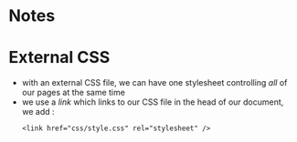 # Notes

# External CSS
- with an external CSS file, we can have one stylesheet 
  controlling *all* of our pages at the same time
- we use a *link* which links to our CSS file
  in the head of our document, we add :
  ```
  <link href="css/style.css" rel="stylesheet" />
  ```
